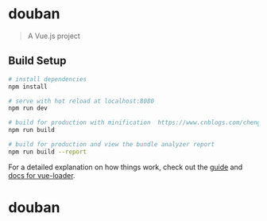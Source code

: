 # douban

> A Vue.js project

## Build Setup

``` bash
# install dependencies
npm install

# serve with hot reload at localhost:8080
npm run dev

# build for production with minification  https://www.cnblogs.com/chengxiang123/p/9214641.html
npm run build

# build for production and view the bundle analyzer report
npm run build --report
```

For a detailed explanation on how things work, check out the [guide](http://vuejs-templates.github.io/webpack/) and [docs for vue-loader](http://vuejs.github.io/vue-loader).
# douban
